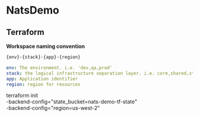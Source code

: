 # NatsDemo

## Terraform

**Workspace naming convention**

```bash
{env}-{stack}-{app}-{region}
```
```yaml
env: The environment. i.e. 'dev,qa,prod'
stack: the logical infrastructure separation layer. i.e. core,shared,staticsite
app: Application identifier
region: region for resources
```


terraform init \
  -backend-config="state_bucket=nats-demo-tf-state" \
  -backend-config="region=us-west-2"